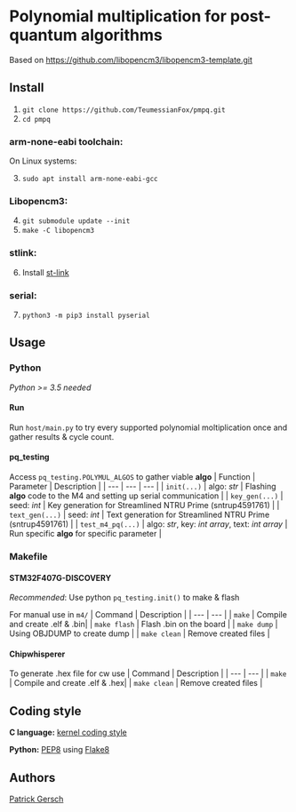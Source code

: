 # Polynomial multiplication for post-quantum algorithms
Based on https://github.com/libopencm3/libopencm3-template.git

## Install
 1. ```git clone https://github.com/TeumessianFox/pmpq.git```
 2. ```cd pmpq```

### arm-none-eabi toolchain:
 On Linux systems:
 
 3. ```sudo apt install arm-none-eabi-gcc```

### Libopencm3:
 4. ```git submodule update --init```
 5. ```make -C libopencm3```

### stlink:
 6. Install [st-link](https://github.com/texane/stlink.git)
 
### serial:
 7. ```python3 -m pip3 install pyserial```

## Usage

### Python
*Python >= 3.5  needed*
#### Run
Run `host/main.py` to try every supported polynomial moltiplication once and gather results & cycle count.

#### pq_testing
Access `pq_testing.POLYMUL_ALGOS` to gather viable **algo**
| Function | Parameter | Description |
| --- | --- | --- |
| `init(...)` | algo: *str* | Flashing **algo** code to the M4 and setting up serial communication |
| `key_gen(...)` | seed: *int* | Key generation for Streamlined NTRU Prime (sntrup4591761) |
| `text_gen(...)` | seed: *int* | Text generation for Streamlined NTRU Prime (sntrup4591761) |
| `test_m4_pq(...)` | algo: *str*, key: *int array*, text: *int array* | Run specific **algo** for specific parameter |

### Makefile

#### STM32F407G-DISCOVERY
*Recommended*: Use python `pq_testing.init()` to make & flash

For manual use in `m4/`
| Command | Description |
| --- | --- |
| `make` | Compile and create .elf & .bin|
| `make flash` | Flash .bin on the board |
| `make dump` | Using OBJDUMP to create dump |
| `make clean` | Remove created files |

#### Chipwhisperer
To generate .hex file for cw use
| Command | Description |
| --- | --- |
| `make` | Compile and create .elf & .hex|
| `make clean` | Remove created files |

## Coding style

**C language:** [kernel coding style](https://www.kernel.org/doc/Documentation/process/coding-style.rst)

**Python:** [PEP8](https://www.python.org/dev/peps/pep-0008/) using [Flake8](https://flake8.pycqa.org/en/latest/)

## Authors

[Patrick Gersch](https://github.com/teumessianfox/)
